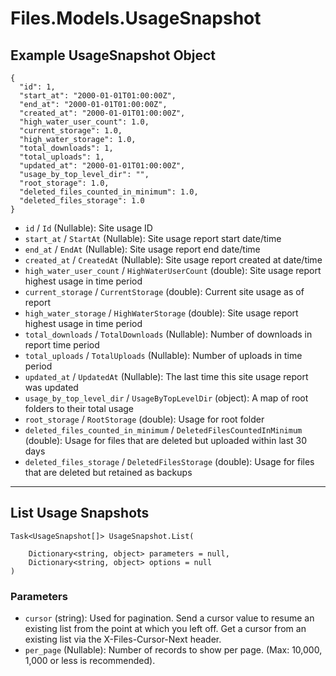 # Files.Models.UsageSnapshot

## Example UsageSnapshot Object

```
{
  "id": 1,
  "start_at": "2000-01-01T01:00:00Z",
  "end_at": "2000-01-01T01:00:00Z",
  "created_at": "2000-01-01T01:00:00Z",
  "high_water_user_count": 1.0,
  "current_storage": 1.0,
  "high_water_storage": 1.0,
  "total_downloads": 1,
  "total_uploads": 1,
  "updated_at": "2000-01-01T01:00:00Z",
  "usage_by_top_level_dir": "",
  "root_storage": 1.0,
  "deleted_files_counted_in_minimum": 1.0,
  "deleted_files_storage": 1.0
}
```

* `id` / `Id`  (Nullable<Int64>): Site usage ID
* `start_at` / `StartAt`  (Nullable<DateTime>): Site usage report start date/time
* `end_at` / `EndAt`  (Nullable<DateTime>): Site usage report end date/time
* `created_at` / `CreatedAt`  (Nullable<DateTime>): Site usage report created at date/time
* `high_water_user_count` / `HighWaterUserCount`  (double): Site usage report highest usage in time period
* `current_storage` / `CurrentStorage`  (double): Current site usage as of report
* `high_water_storage` / `HighWaterStorage`  (double): Site usage report highest usage in time period
* `total_downloads` / `TotalDownloads`  (Nullable<Int64>): Number of downloads in report time period
* `total_uploads` / `TotalUploads`  (Nullable<Int64>): Number of uploads in time period
* `updated_at` / `UpdatedAt`  (Nullable<DateTime>): The last time this site usage report was updated
* `usage_by_top_level_dir` / `UsageByTopLevelDir`  (object): A map of root folders to their total usage
* `root_storage` / `RootStorage`  (double): Usage for root folder
* `deleted_files_counted_in_minimum` / `DeletedFilesCountedInMinimum`  (double): Usage for files that are deleted but uploaded within last 30 days
* `deleted_files_storage` / `DeletedFilesStorage`  (double): Usage for files that are deleted but retained as backups


---

## List Usage Snapshots

```
Task<UsageSnapshot[]> UsageSnapshot.List(
    
    Dictionary<string, object> parameters = null,
    Dictionary<string, object> options = null
)
```

### Parameters

* `cursor` (string): Used for pagination.  Send a cursor value to resume an existing list from the point at which you left off.  Get a cursor from an existing list via the X-Files-Cursor-Next header.
* `per_page` (Nullable<Int64>): Number of records to show per page.  (Max: 10,000, 1,000 or less is recommended).
